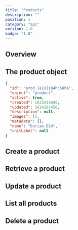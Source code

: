 ```yaml
---
title: "Products"
description: ""
position: 1
category: "api"
version: 1.0
badge: "1.0"
---
```


## Overview

## The product object

<code-block active>

```json
{
  "id": "prod_Je1HIzQ4hcS8hA",
  "object": "product",
  "active": true,
  "created": 1623313645,
  "updated": 1624107450,
  "description": null,
  "images": [],
  "metadata": {},
  "name": "Durian D24",
  "unitLabel": null
}
```

</code-block>

## Create a product

## Retrieve a product

## Update a product

## List all products

## Delete a product
